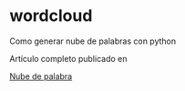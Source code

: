 # wordcloud
Como generar nube de palabras con python

Artículo completo publicado en 

[Nube de palabra]("https://medium.com/@a.fernandez.troyano/nube-de-palabras-word-cloud-con-python-a-partir-de-varias-webs-111e94220822")
